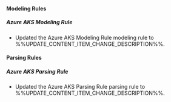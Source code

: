
#### Modeling Rules

##### Azure AKS Modeling Rule

- Updated the Azure AKS Modeling Rule modeling rule to %%UPDATE_CONTENT_ITEM_CHANGE_DESCRIPTION%%.

#### Parsing Rules

##### Azure AKS Parsing Rule

- Updated the Azure AKS Parsing Rule parsing rule to %%UPDATE_CONTENT_ITEM_CHANGE_DESCRIPTION%%.
